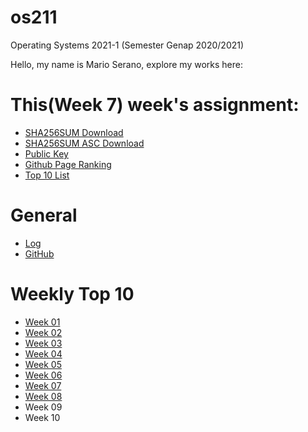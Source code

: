 # os211
Operating Systems 2021-1 (Semester Genap 2020/2021)

Hello, my name is Mario Serano, explore my works here:

# This(Week 7) week's assignment:
* [SHA256SUM Download](https://marioserano.github.io/os211/TXT/SHA256SUM)
* [SHA256SUM ASC Download](https://marioserano.github.io/os211/TXT/SHA256SUM.asc)
* [Public Key](https://marioserano.github.io/os211/TXT/mypubkey.txt)
* [Github Page Ranking](https://marioserano.github.io/os211/TXT/myrank.txt)
* [Top 10 List](W07)

# General
* [Log](https://marioserano.github.io/os211/TXT/mylog.txt)
* [GitHub](https://github.com/marioserano/os211)

# Weekly Top 10
* [Week 01](w01)
* [Week 02](W02)
* [Week 03](W03)
* [Week 04](W04)
* [Week 05](W05)
* [Week 06](W06)
* [Week 07](W07)
* [Week 08](W08)
* Week 09
* Week 10
